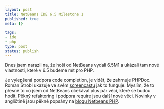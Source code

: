 ```yaml
--- 
layout: post
title: NetBeans IDE 6.5 Milestone 1
published: true
meta: {}

tags: 
- ide
- php
type: post
status: publish
---
```

<p>Dnes jsem narazil na, že hoši od NetBeans vydali 6.5M1 a ukázali tam nové vlastnosti, které v 6.5 budeme mít pro PHP. </p>  <p>Je vylepšená podpora code completion, je vidět, že zahrnuje PHPDoc. Roman Štrobl ukazuje ve svém <a href="http://www.netbeans.org/kb/docs/php/php-editor-screencast.html">screencastu</a> jak to funguje. Myslím, že to přesně to co jsem od NetBeans očekával plus pár věcí, které se budou hodit. Pěkný refaktoring i podpora require jsou další nové věci. Novinky v angličtině jsou pěkně popsány na <a href="http://blogs.sun.com/netbeansphp/">blogu Netbeans PHP</a>.    <br /></p>  <p><a href="http://blog.prskavec.net/wp-content/uploads/2008/07/image2.png"></a></p>
